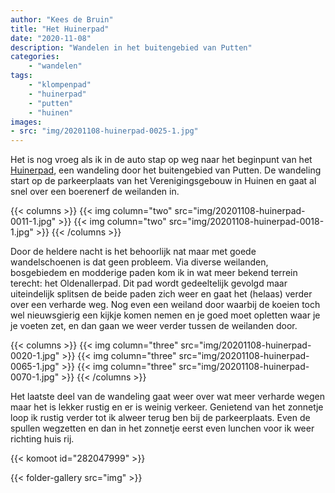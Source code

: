 ```yaml
---
author: "Kees de Bruin"
title: "Het Huinerpad"
date: "2020-11-08"
description: "Wandelen in het buitengebied van Putten"
categories:
    - "wandelen"
tags:
    - "klompenpad"
    - "huinerpad"
    - "putten"
    - "huinen"
images:
- src: "img/20201108-huinerpad-0025-1.jpg"
---
```


Het is nog vroeg als ik in de auto stap op weg naar het beginpunt van het [Huinerpad](https://klompenpaden.nl/klompenpad/huinerpad/), een wandeling door het buitengebied van Putten. De wandeling start op de parkeerplaats van het Verenigingsgebouw in Huinen en gaat al snel over een boerenerf de weilanden in.

{{< columns >}}
    {{< img column="two" src="img/20201108-huinerpad-0011-1.jpg" >}}
    {{< img column="two" src="img/20201108-huinerpad-0018-1.jpg" >}}
{{< /columns >}}

Door de heldere nacht is het behoorlijk nat maar met goede wandelschoenen is dat geen probleem. Via diverse weilanden, bosgebiedem en modderige paden kom ik in wat meer bekend terrein terecht: het Oldenallerpad. Dit pad wordt gedeeltelijk gevolgd maar uiteindelijk splitsen de beide paden zich weer en gaat het (helaas) verder over een verharde weg. Nog even een weiland door waarbij de koeien toch wel nieuwsgierig een kijkje komen nemen en je goed moet opletten waar je je voeten zet, en dan gaan we weer verder tussen de weilanden door.

{{< columns >}}
    {{< img column="three" src="img/20201108-huinerpad-0020-1.jpg" >}}
    {{< img column="three" src="img/20201108-huinerpad-0065-1.jpg" >}}
    {{< img column="three" src="img/20201108-huinerpad-0070-1.jpg" >}}
{{< /columns >}}

Het laatste deel van de wandeling gaat weer over wat meer verharde wegen maar het is lekker rustig en er is weinig verkeer. Genietend van het zonnetje loop ik rustig verder tot ik alweer terug ben bij de parkeerplaats. Even de spullen wegzetten en dan in het zonnetje eerst even lunchen voor ik weer richting huis rij.

{{< komoot id="282047999" >}}

{{< folder-gallery src="img" >}}